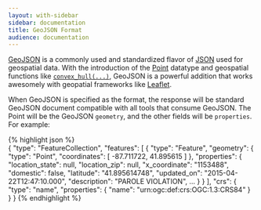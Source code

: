 ```yaml
---
layout: with-sidebar
sidebar: documentation 
title: GeoJSON Format
audience: documentation
---
```


[GeoJSON](http://geojson.org/) is a commonly used and standardized flavor of [JSON](/docs/formats/json.html) used for geospatial data. With the introduction of the [Point](/docs/datatypes/point.html) datatype and geospatial functions like [`convex_hull(...)`](/docs/functions/convex_hull.html), GeoJSON is a powerful addition that works awesomely with geopatial frameworks like [Leaflet](http://leafletjs.com/).

When GeoJSON is specified as the format, the response will be standard GeoJSON document compatible with all tools that consume GeoJSON. The Point will be the GeoJSON `geometry`, and the other fields will be `properties`. For example:

{% highlight json %}    
{
  "type": "FeatureCollection",
  "features": [
    {
      "type": "Feature",
      "geometry": {
        "type": "Point",
        "coordinates": [
          -87.711722,
          41.895615
        ]
      },
      "properties": {
        "location_state": null,
        "location_zip": null,
        "x_coordinate": "1153488",
        "domestic": false,
        "latitude": "41.895614748",
        "updated_on": "2015-04-22T12:47:10.000",
        "description": "PAROLE VIOLATION",
        ...
      }
    }
  ],
  "crs": {
    "type": "name",
    "properties": {
      "name": "urn:ogc:def:crs:OGC:1.3:CRS84"
    }
  }
}
{% endhighlight %}

